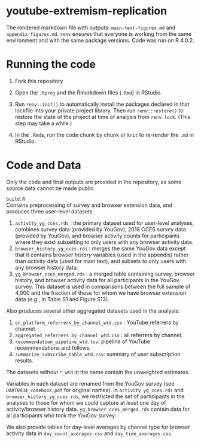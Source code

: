 # youtube-extremism-replication


The rendered markdown file with outputs: `main-text-figures.md` and `appendix-figures.md`. `renv` ensures that everyone is working from the same environment and with the same package versions. Code was run on R 4.0.2.

# Running the code

1. Fork this repository

2. Open the `.Rproj` and the Rmarkdown files (`.Rmd`) in RStudio. 

3. Run `renv::init()` to automatically install the packages declared in that lockfile into your private project library. Then run `renv::restore()` to restore the state of the project at time of analysis from `renv.lock`. (This step may take a while.)

4. In the `.Rmd`s, run the code chunk by chunk or `knit` to re-render the `.md` in RStudio.


# Code and Data

Only the code and final outputs are provided in the repository, as some source data cannot be made public.

`build.R`  
Contains preprocessing of survey and browser extension data, and produces three user-level datasets:  
   1. `activity_yg_cces.rds` : the primary dataset used for user-level analyses, combines survey data (provided by YouGov), 2018 CCES survey data (provided by YouGov), and browser activity counts for participants where they exist subsetting to only users with any browser activity data.  
   2. `browser_history_yg_cces.rds` : merges the same YouGov data except that it contains browser _history_ variables (used in the appendix) rather than _activity_ data (used for main text), and subsets to only users with any browser history data.
   3. `yg_browser_cces_merged.rds` : a merged table containing survey, browser history, and browser activity data for all participants in the YouGov survey. This dataset is used in comparisons between the full sample of 4,000 and the fraction of those for whom we have browser extension data (e.g., in Table S1 and Figure S13).

Also produces several other aggregated datasets used in the analysis:  
   1. `on_platform_referrers_by_channel_wtd.csv` : YouTube referrers by channel.  
   2. `aggregated_referrers_by_channel_wtd.csv` : all referrers by channel.  
   3. `recommendation_pipeline_wtd.tsv`: pipeline of YouTube recommendations and follows.  
   4. `summarize_subscribe_table_wtd.csv`: summary of user subscription results.  

The datasets without `*_wtd` in the name contain the unweighted estimates.

Variables in each dataset are renamed from the YouGov survey (see `DART0034_codebook.pdf` for original names). In `activity_yg_cces.rds` and `browser_history_yg_cces.rds`, we restricted the set of participants in the analyses to those for whom we could capture at least one day of activity/browser history data. `yg_browser_cces_merged.rds` contain data for all participants who took the YouGov survey.

We also provide tables for day-level averages by channel type for browser activity data in `day_count_averages.csv` and `day_time_averages.csv`.
